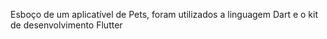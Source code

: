Esboço de um aplicatível de Pets, foram utilizados a linguagem Dart e o kit de desenvolvimento Flutter
